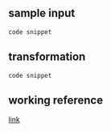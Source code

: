 ## sample input
```code snippet```

## transformation
```code snippet```

## working reference
[link](href.html)
